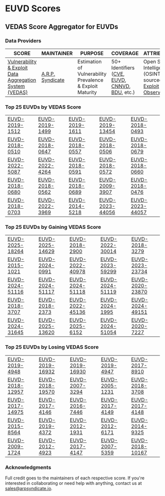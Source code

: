 
# EUVD Scores
## VEDAS Score Aggregator for EUVDs 

### Data Providers
| SCORE | MAINTAINER | PURPOSE | COVERAGE | ATTRIBUTION | FREQUENCY |
| ----- | ---------- | ------- | -------- | ----------- | --------- |
| [Vulnerability & Exploit Data Aggregation System (VEDAS)](https://vedas.arpsyndicate.io) | [A.R.P. Syndicate](https://www.arpsyndicate.io) | Estimation of Vulnerability Prevalence & Exploit Maturity | 50+ Identifiers ([CVE](https://github.com/ARPSyndicate/cve-scores), [EUVD](https://github.com/ARPSyndicate/euvd-scores), [CNNVD](https://github.com/ARPSyndicate/cnnvd-scores), [BDU](https://github.com/ARPSyndicate/bdu-scores), etc.) | Open Source Intelligence (OSINT) sourced from [Exploit Observer](https://www.exploit.observer) | 6-8 Hours |




<h3>Top 25 EUVDs by VEDAS Score</h3>

<table>
  <tr>
    <td><a href='https://vedas.arpsyndicate.io/?vuln=EUVD-2019-1512'>EUVD-2019-1512</a></td>
    <td><a href='https://vedas.arpsyndicate.io/?vuln=EUVD-2019-1499'>EUVD-2019-1499</a></td>
    <td><a href='https://vedas.arpsyndicate.io/?vuln=EUVD-2019-1611'>EUVD-2019-1611</a></td>
    <td><a href='https://vedas.arpsyndicate.io/?vuln=EUVD-2019-13454'>EUVD-2019-13454</a></td>
    <td><a href='https://vedas.arpsyndicate.io/?vuln=EUVD-2018-0493'>EUVD-2018-0493</a></td>
  </tr>
  <tr>
    <td><a href='https://vedas.arpsyndicate.io/?vuln=EUVD-2018-0510'>EUVD-2018-0510</a></td>
    <td><a href='https://vedas.arpsyndicate.io/?vuln=EUVD-2018-0647'>EUVD-2018-0647</a></td>
    <td><a href='https://vedas.arpsyndicate.io/?vuln=EUVD-2018-0557'>EUVD-2018-0557</a></td>
    <td><a href='https://vedas.arpsyndicate.io/?vuln=EUVD-2018-0506'>EUVD-2018-0506</a></td>
    <td><a href='https://vedas.arpsyndicate.io/?vuln=EUVD-2018-0679'>EUVD-2018-0679</a></td>
  </tr>
  <tr>
    <td><a href='https://vedas.arpsyndicate.io/?vuln=EUVD-2022-5087'>EUVD-2022-5087</a></td>
    <td><a href='https://vedas.arpsyndicate.io/?vuln=EUVD-2022-4264'>EUVD-2022-4264</a></td>
    <td><a href='https://vedas.arpsyndicate.io/?vuln=EUVD-2018-0591'>EUVD-2018-0591</a></td>
    <td><a href='https://vedas.arpsyndicate.io/?vuln=EUVD-2018-0572'>EUVD-2018-0572</a></td>
    <td><a href='https://vedas.arpsyndicate.io/?vuln=EUVD-2018-0660'>EUVD-2018-0660</a></td>
  </tr>
  <tr>
    <td><a href='https://vedas.arpsyndicate.io/?vuln=EUVD-2018-0680'>EUVD-2018-0680</a></td>
    <td><a href='https://vedas.arpsyndicate.io/?vuln=EUVD-2018-0562'>EUVD-2018-0562</a></td>
    <td><a href='https://vedas.arpsyndicate.io/?vuln=EUVD-2018-0689'>EUVD-2018-0689</a></td>
    <td><a href='https://vedas.arpsyndicate.io/?vuln=EUVD-2009-3907'>EUVD-2009-3907</a></td>
    <td><a href='https://vedas.arpsyndicate.io/?vuln=EUVD-2018-0476'>EUVD-2018-0476</a></td>
  </tr>
  <tr>
    <td><a href='https://vedas.arpsyndicate.io/?vuln=EUVD-2018-0703'>EUVD-2018-0703</a></td>
    <td><a href='https://vedas.arpsyndicate.io/?vuln=EUVD-2022-3969'>EUVD-2022-3969</a></td>
    <td><a href='https://vedas.arpsyndicate.io/?vuln=EUVD-2014-5218'>EUVD-2014-5218</a></td>
    <td><a href='https://vedas.arpsyndicate.io/?vuln=EUVD-2023-44056'>EUVD-2023-44056</a></td>
    <td><a href='https://vedas.arpsyndicate.io/?vuln=EUVD-2023-44057'>EUVD-2023-44057</a></td>
  </tr>
</table>


<h3>Top 25 EUVDs by Gaining VEDAS Score</h3>

<table>
  <tr>
    <td><a href='https://vedas.arpsyndicate.io/?vuln=EUVD-2025-18264'>EUVD-2025-18264</a></td>
    <td><a href='https://vedas.arpsyndicate.io/?vuln=EUVD-2025-14629'>EUVD-2025-14629</a></td>
    <td><a href='https://vedas.arpsyndicate.io/?vuln=EUVD-2018-2900'>EUVD-2018-2900</a></td>
    <td><a href='https://vedas.arpsyndicate.io/?vuln=EUVD-2022-30014'>EUVD-2022-30014</a></td>
    <td><a href='https://vedas.arpsyndicate.io/?vuln=EUVD-2018-3279'>EUVD-2018-3279</a></td>
  </tr>
  <tr>
    <td><a href='https://vedas.arpsyndicate.io/?vuln=EUVD-2015-1021'>EUVD-2015-1021</a></td>
    <td><a href='https://vedas.arpsyndicate.io/?vuln=EUVD-2024-0991'>EUVD-2024-0991</a></td>
    <td><a href='https://vedas.arpsyndicate.io/?vuln=EUVD-2022-40978'>EUVD-2022-40978</a></td>
    <td><a href='https://vedas.arpsyndicate.io/?vuln=EUVD-2023-59299'>EUVD-2023-59299</a></td>
    <td><a href='https://vedas.arpsyndicate.io/?vuln=EUVD-2023-23734'>EUVD-2023-23734</a></td>
  </tr>
  <tr>
    <td><a href='https://vedas.arpsyndicate.io/?vuln=EUVD-2024-51116'>EUVD-2024-51116</a></td>
    <td><a href='https://vedas.arpsyndicate.io/?vuln=EUVD-2024-51117'>EUVD-2024-51117</a></td>
    <td><a href='https://vedas.arpsyndicate.io/?vuln=EUVD-2024-51118'>EUVD-2024-51118</a></td>
    <td><a href='https://vedas.arpsyndicate.io/?vuln=EUVD-2024-51119'>EUVD-2024-51119</a></td>
    <td><a href='https://vedas.arpsyndicate.io/?vuln=EUVD-2020-23870'>EUVD-2020-23870</a></td>
  </tr>
  <tr>
    <td><a href='https://vedas.arpsyndicate.io/?vuln=EUVD-2018-3707'>EUVD-2018-3707</a></td>
    <td><a href='https://vedas.arpsyndicate.io/?vuln=EUVD-2018-2373'>EUVD-2018-2373</a></td>
    <td><a href='https://vedas.arpsyndicate.io/?vuln=EUVD-2022-45136'>EUVD-2022-45136</a></td>
    <td><a href='https://vedas.arpsyndicate.io/?vuln=EUVD-2024-1995'>EUVD-2024-1995</a></td>
    <td><a href='https://vedas.arpsyndicate.io/?vuln=EUVD-2024-49151'>EUVD-2024-49151</a></td>
  </tr>
  <tr>
    <td><a href='https://vedas.arpsyndicate.io/?vuln=EUVD-2024-31645'>EUVD-2024-31645</a></td>
    <td><a href='https://vedas.arpsyndicate.io/?vuln=EUVD-2025-13620'>EUVD-2025-13620</a></td>
    <td><a href='https://vedas.arpsyndicate.io/?vuln=EUVD-2025-6152'>EUVD-2025-6152</a></td>
    <td><a href='https://vedas.arpsyndicate.io/?vuln=EUVD-2024-51054'>EUVD-2024-51054</a></td>
    <td><a href='https://vedas.arpsyndicate.io/?vuln=EUVD-2020-7227'>EUVD-2020-7227</a></td>
  </tr>
</table>


<h3>Top 25 EUVDs by Losing VEDAS Score</h3>

<table>
  <tr>
    <td><a href='https://vedas.arpsyndicate.io/?vuln=EUVD-2019-4948'>EUVD-2019-4948</a></td>
    <td><a href='https://vedas.arpsyndicate.io/?vuln=EUVD-2019-16932'>EUVD-2019-16932</a></td>
    <td><a href='https://vedas.arpsyndicate.io/?vuln=EUVD-2019-16930'>EUVD-2019-16930</a></td>
    <td><a href='https://vedas.arpsyndicate.io/?vuln=EUVD-2019-4947'>EUVD-2019-4947</a></td>
    <td><a href='https://vedas.arpsyndicate.io/?vuln=EUVD-2017-8910'>EUVD-2017-8910</a></td>
  </tr>
  <tr>
    <td><a href='https://vedas.arpsyndicate.io/?vuln=EUVD-2018-12957'>EUVD-2018-12957</a></td>
    <td><a href='https://vedas.arpsyndicate.io/?vuln=EUVD-2018-19570'>EUVD-2018-19570</a></td>
    <td><a href='https://vedas.arpsyndicate.io/?vuln=EUVD-2007-3294'>EUVD-2007-3294</a></td>
    <td><a href='https://vedas.arpsyndicate.io/?vuln=EUVD-2005-1231'>EUVD-2005-1231</a></td>
    <td><a href='https://vedas.arpsyndicate.io/?vuln=EUVD-2018-3708'>EUVD-2018-3708</a></td>
  </tr>
  <tr>
    <td><a href='https://vedas.arpsyndicate.io/?vuln=EUVD-2017-14975'>EUVD-2017-14975</a></td>
    <td><a href='https://vedas.arpsyndicate.io/?vuln=EUVD-2017-4146'>EUVD-2017-4146</a></td>
    <td><a href='https://vedas.arpsyndicate.io/?vuln=EUVD-2016-7446'>EUVD-2016-7446</a></td>
    <td><a href='https://vedas.arpsyndicate.io/?vuln=EUVD-2017-4149'>EUVD-2017-4149</a></td>
    <td><a href='https://vedas.arpsyndicate.io/?vuln=EUVD-2017-4148'>EUVD-2017-4148</a></td>
  </tr>
  <tr>
    <td><a href='https://vedas.arpsyndicate.io/?vuln=EUVD-2015-8564'>EUVD-2015-8564</a></td>
    <td><a href='https://vedas.arpsyndicate.io/?vuln=EUVD-2019-4372'>EUVD-2019-4372</a></td>
    <td><a href='https://vedas.arpsyndicate.io/?vuln=EUVD-2012-1931'>EUVD-2012-1931</a></td>
    <td><a href='https://vedas.arpsyndicate.io/?vuln=EUVD-2012-6171'>EUVD-2012-6171</a></td>
    <td><a href='https://vedas.arpsyndicate.io/?vuln=EUVD-2014-9325'>EUVD-2014-9325</a></td>
  </tr>
  <tr>
    <td><a href='https://vedas.arpsyndicate.io/?vuln=EUVD-2009-1724'>EUVD-2009-1724</a></td>
    <td><a href='https://vedas.arpsyndicate.io/?vuln=EUVD-2012-4923'>EUVD-2012-4923</a></td>
    <td><a href='https://vedas.arpsyndicate.io/?vuln=EUVD-2017-4147'>EUVD-2017-4147</a></td>
    <td><a href='https://vedas.arpsyndicate.io/?vuln=EUVD-2007-5359'>EUVD-2007-5359</a></td>
    <td><a href='https://vedas.arpsyndicate.io/?vuln=EUVD-2018-10167'>EUVD-2018-10167</a></td>
  </tr>
</table>



### Acknowledgments
Full credit goes to the maintainers of each respective score.
If you're interested in collaborating or need help with anything, contact us at [sales@arpsyndicate.io](mailto:sales@arpsyndicate.io).
